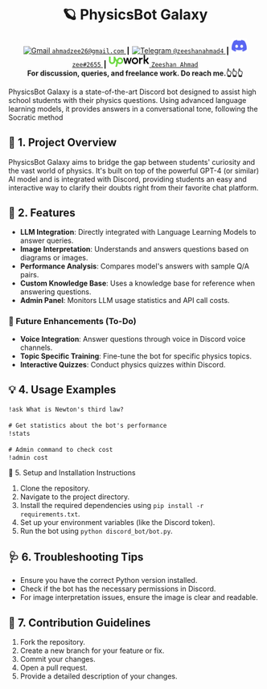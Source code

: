 <h1 align="center">🪐 PhysicsBot Galaxy</h1>

<div align="center">
  <a href="https://mail.google.com/mail/u/?authuser=ahmadzee26@gmail.com">
    <img alt="Gmail" width="30px" src="https://edent.github.io/SuperTinyIcons/images/svg/gmail.svg" />
    <code>ahmadzee26@gmail.com</code>
  </a>
  <span> ┃ </span>
  
  <a href="https://t.me/zeeshanahmad4">
    <img alt="Telegram" width="30px" src="https://edent.github.io/SuperTinyIcons/images/svg/telegram.svg" />
    <code>@zeeshanahmad4</code>
  </a>
  <span> ┃ </span>
  
  <a href="https://discord.com">
    <img alt="Discord" width="30px" src="https://github.com/Zeeshanahmad4/RealEstateMate-WhatsApp-Group-Management-Bot/blob/main/discord-icon-svgrepo-com.svg" />
    <code>zee#2655</code>
  </a>
  <span> ┃ </span>
  
  <a href="https://www.upwork.com/freelancers/zeeshanahmad291">
    <img alt="Upwork" width="80px" src="https://github.com/Zeeshanahmad4/Zeeshanahmad4/blob/main/upwork.svg" />
    <code>Zeeshan Ahmad</code>
  </a>
  
  <br />
  <strong>For discussion, queries, and freelance work. Do reach me.👆👆👆</strong>
</div>



PhysicsBot Galaxy is a state-of-the-art Discord bot designed to assist high school students with their physics questions. Using advanced language learning models, it provides answers in a conversational tone, following the Socratic method

## 📜 1. Project Overview

PhysicsBot Galaxy aims to bridge the gap between students' curiosity and the vast world of physics. It's built on top of the powerful GPT-4 (or similar) AI model and is integrated with Discord, providing students an easy and interactive way to clarify their doubts right from their favorite chat platform.

## 🚀 2. Features

- **LLM Integration**: Directly integrated with Language Learning Models to answer queries.
- **Image Interpretation**: Understands and answers questions based on diagrams or images.
- **Performance Analysis**: Compares model's answers with sample Q/A pairs.
- **Custom Knowledge Base**: Uses a knowledge base for reference when answering questions.
- **Admin Panel**: Monitors LLM usage statistics and API call costs.

### 🌱 Future Enhancements (To-Do)

- **Voice Integration**: Answer questions through voice in Discord voice channels.
- **Topic Specific Training**: Fine-tune the bot for specific physics topics.
- **Interactive Quizzes**: Conduct physics quizzes within Discord.

## 💡 4. Usage Examples

``` # Ask the bot a physics question
!ask What is Newton's third law?

# Get statistics about the bot's performance
!stats

# Admin command to check cost
!admin cost
 ```

🔧 5. Setup and Installation Instructions

1. Clone the repository.
2. Navigate to the project directory.
3. Install the required dependencies using `pip install -r requirements.txt`.
4. Set up your environment variables (like the Discord token).
5. Run the bot using `python discord_bot/bot.py`.


## 🩺 6. Troubleshooting Tips

- Ensure you have the correct Python version installed.
- Check if the bot has the necessary permissions in Discord.
- For image interpretation issues, ensure the image is clear and readable.


## 🤝 7. Contribution Guidelines

1. Fork the repository.
2. Create a new branch for your feature or fix.
3. Commit your changes.
4. Open a pull request.
5. Provide a detailed description of your changes.




